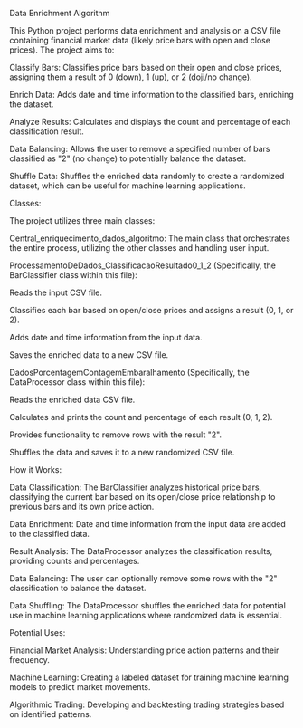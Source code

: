 Data Enrichment Algorithm

This Python project performs data enrichment and analysis on a CSV file containing financial market data (likely price bars with open and close prices). The project aims to:

Classify Bars: Classifies price bars based on their open and close prices, assigning them a result of 0 (down), 1 (up), or 2 (doji/no change).

Enrich Data: Adds date and time information to the classified bars, enriching the dataset.

Analyze Results: Calculates and displays the count and percentage of each classification result.

Data Balancing: Allows the user to remove a specified number of bars classified as "2" (no change) to potentially balance the dataset.

Shuffle Data: Shuffles the enriched data randomly to create a randomized dataset, which can be useful for machine learning applications.

Classes:

The project utilizes three main classes:

Central_enriquecimento_dados_algoritmo: The main class that orchestrates the entire process, utilizing the other classes and handling user input.

ProcessamentoDeDados_ClassificacaoResultado0_1_2 (Specifically, the BarClassifier class within this file):

Reads the input CSV file.

Classifies each bar based on open/close prices and assigns a result (0, 1, or 2).

Adds date and time information from the input data.

Saves the enriched data to a new CSV file.

DadosPorcentagemContagemEmbaralhamento (Specifically, the DataProcessor class within this file):

Reads the enriched data CSV file.

Calculates and prints the count and percentage of each result (0, 1, 2).

Provides functionality to remove rows with the result "2".

Shuffles the data and saves it to a new randomized CSV file.

How it Works:

Data Classification: The BarClassifier analyzes historical price bars, classifying the current bar based on its open/close price relationship to previous bars and its own price action.

Data Enrichment: Date and time information from the input data are added to the classified data.

Result Analysis: The DataProcessor analyzes the classification results, providing counts and percentages.

Data Balancing: The user can optionally remove some rows with the "2" classification to balance the dataset.

Data Shuffling: The DataProcessor shuffles the enriched data for potential use in machine learning applications where randomized data is essential.

Potential Uses:

Financial Market Analysis: Understanding price action patterns and their frequency.

Machine Learning: Creating a labeled dataset for training machine learning models to predict market movements.

Algorithmic Trading: Developing and backtesting trading strategies based on identified patterns.
